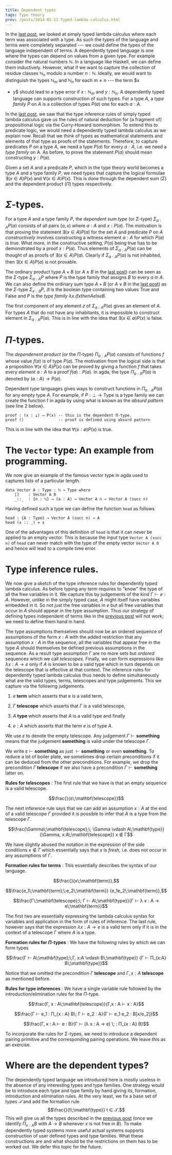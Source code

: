 ```yaml
---
title: Dependent types
tags: Type theory
prev: /posts/2014-01-11-Typed-lambda-calculus.html
---
```


In the [last post], we looked at simply typed lambda calculus where
each term was associated with a type. As such the types of the
language and terms were completely separated --- we could define the
types of the language independent of terms. A dependently typed
language is one where the types can depend on values from a given
type. For example consider the natural numbers $ℕ$. In a language like
Haskell, we can define them inductively. However, what if we want to
capture the collection of residue classes $ℕ_n$ modulo a number
$n:ℕ$. Ideally, we would want to distinguish the types $ℕ_m$ and $ℕ_n$
for each $m ≠ n$ --- the term $x
+ y$ should lead to a type error if $x:ℕ_m$ and $y:ℕ_n$. A dependently
typed language can supports construction of such types. For a type
$A$, a *type family* $P$ on $A$ is a collection of types $P(a)$ one
for each $a:A$.

In the [last post], we saw that the type inference rules of simply
typed lambda calculus gave us the rules of natural deduction for (a
fragment of) propositional logic via the Curry-Howard isomorphism. To
extend this to predicate logic, we would need a dependently typed
lambda calculus as we explain now. Recall that we think of types as
mathematical statements and elements of that type as proofs of the
statements. Therefore, to capture predicates $P$ on a type $A$, we
need a type $P(a)$ for every $a:A$, i.e. we need a *type family* on A.
As before, to prove the statement $P(a)$ should mean constructing $y :
P(a)$.

Given a set $A$ and a predicate $P$, which in the type theory world
becomes a type $A$ and a type family $P$, we need types that capture
the logical formulae $∃(x∈A) P(x)$ and $∀(x∈A) P(x)$. This is done
through the dependent sum ($Σ$) and the dependent product ($Π$) types
respectively.

# $Σ$-types.

For a type $A$ and a type family $P$, the *dependent sum type* (or
$Σ$-type) $Σ_{a:A} P(a)$ consists of all pairs $(a,x)$ where $a:A$ and
$x
: P(a)$. The motivation is that proving the statement $∃(x∈A) P(a)$
for the set $A$ and predicate $P$ on $A$ *constructively* involves
constructing a witness element $a:A$ for which $P(a)$ is true. What
more, in the constructive setting, $P(a)$ being true has to be
demonstrated by a proof $x:P(a)$. Thus elements of $Σ_{a:A}P(a)$ can
be thought of as proofs of $∃(x∈A) P(a)$. Clearly if $Σ_{a:A}P(a)$ is
not inhabited, then $∃(x∈A) P(a)$ is not provable.

The ordinary product type $A × B$ (or $A ∧ B$ in the [last post]) can
be seen as the $Σ$-type $\Sigma_{a:A} P$ where $P$ is the type family
that assigns $B$ to every $a$ in $A$. We can also define the ordinary
sum type $A + B$ (or $A ∨ B$ in the [last post]) as the $Σ$-type
$Σ_{x:𝔹} P$, $𝔹$ is the boolean type containing two values
$\mathrm{True}$ and $\mathrm{False}$ and $P$ is the *type family* $λ x
. if x then A else B$.

The first component of any element $z$ of $Σ_{a:A} P(a)$ gives an
element of $A$. For types $A$ that do not have any inhabitants, it is
impossible to construct element in $Σ_{a:A} P(a)$. This is in line
with the idea that $∃(x∈∅) P(x)$ is false.

# $Π$-types.

The *dependenent product* (or the $Π$-type) $Π_{a : A} P(a)$ consists
of functions $f$ whose value $f(a)$ is of type $P(a)$. The motivation
from the logical side is that a proposition $∀(x∈A)P(x)$ can be proved
by giving a function $f$ that takes every element $a:A$ to a proof
$f(a) : P(a)$. In agda, the type $Π_{a : A} P(a)$ is denoted by $(a :
A) → P(a)$.

Dependent type languages gives ways to construct functions in
$Π_{a:A}P(a)$ for any empty type $A$. For example, if $P : ⊥ →
\mathrm{Type}$ is a type family we can create the function f in agda
by using what is known as the *absurd pattern* (see line 2 below).

~~~ {.haskell .numberLines}
proof : (x : ⊥) → P(x) -- this is the dependent Π-type.
proof ()               -- proof is defined using absurd pattern
~~~

This is in line with the idea that $∀(x:∅) P(x)$ is true.

# The `Vector` type: An example from programming.

We now give an example of the famous vector type in agda used to
captures lists of a particular length.

~~~ {.haskell .numberLines}
data Vector A : Type : ℕ → Type where
	[]    : Vector A 0
	_::_  : {n : ℕ} → (a : A) → Vector A n → Vector A (succ n)
~~~

Having defined such a type we can define the function `head`
as follows

~~~ {.haskell .numberLines}
head : {A : Type} → Vector A (succ n) → A
head (x :: _) = x
~~~

One of the advantages of this definition of `head` is that it can
never be applied to an empty vector. This is because the input type
`Vector A (succ n)` of `head` can never match with the type of the
empty vector `Vector A 0` and hence will lead to a compile time error.

# Type inference rules.

We now give a sketch of the type inference rules for dependently typed
lambda calculus. As before typing any term requires to "know" the type
of all the free variables in it. We capture this by judgements of the
kind $Γ ⊢ e:A$. However, unlike in the simply typed case, $A$ might
itself have variables embedded in it. So not just the free variables
in $e$ but all free variables that occur in $A$ should appear in the
type assumption. Thus our strategy of defining types independent of
terms like in the [previous post] will not work; we need to define
them hand in hand.

The type assumptions themselves should now be an ordered sequence of
assumptions of the form $x:A$ with the added restriction that any
assumption $x:A$ in the sequence, all the variables that appear free
in the type $A$ should themselves be defined previous assumptions in
the sequence. As a result type assumption $Γ$ are no more sets but
*ordered* sequences which we call *telescopes*. Finally, we can form
expressions like $λ x: A → e$ only if $A$ is known to be a valid type
which in turn depends on the telescope that is effective at that
context. The inference rules for dependently typed lambda calculus
thus needs to define simultaneously what are the valid types, terms,
telescopes and type judgements. This we capture via the following
judgements.

1. $e\;\mathbf{term}$ which asserts that e is a valid term,

2. $Γ\;\mathbf{telescope}$ which asserts that $\Gamma$ is a valid
   telescope,

3. $A\;\mathbf{type}$ which asserts that $A$ is a valid type and
   finally

4. $e:A$ which asserts that the term $e$ is of type $A$.


We use $ε$ to denote the empty telescope. Any judgement $Γ \vdash
\mathbf{something}$ means that the judgement $\mathbf{something}$ is
valid under the telescope $Γ$.

We write $ε \vdash \mathbf{something}$ as just $\vdash
\mathbf{something}$ or even $\mathbf{something}$. To reduce a lot of
boiler plate, we sometimes drop certain preconditions if it can be
deduced from the other preconditions. For example, we drop the
precondition $Γ\;\mathbf{telescope}$ if we also have a precondition $Γ
⊢ \mathbf{something}$ latter on.



<!--
  Besides these we have the special type $𝒰$ which we called the
  universe that stands of type of all types. Strictly speaking having
  such a type can make the logic inconsistent (Girard's paradox) but
  for simplicity we assume this.

  $$\frac{}{Γ ⊢ 𝒰\;\mathbf{type}}$$

  In all the above rules $Γ$ is any valid telescope (we have not
  defied what they are yet) and plays no important roles in the above
  rules. In fact, we can ignore $Γ$ and we have essentially just
  defined the types that we had in the previous. Dependent types will
  use these telescopes in a subtle way.

-->

**Rules for telescopes**
: The first rule that we have is that an empty sequence is a valid
  telescope.

  $$\frac{}{ε\;\mathbf{telescope}}$$

  The next inference rule says that we can add an assumption $x:A$ at
  the end of a valid telescope $Γ$ provided it is possible to infer
  that $A$ is a type from the telescope $Γ$.

  $$\frac{\Gamma\;\mathbf{telescope};\; \Gamma \vdash
  A\;\mathbf{type}}{\Gamma, x:A\;\mathbf{telescope}} x ∉ Γ$$

  We have slightly abused the notation in the expression of the side
  conditions $x ∉ Γ$ which essentially says that $x$ is *fresh*,
  i.e. does not occur in any assumptions of $Γ$.


**Formation rules for terms**
: This essentially describes the syntax of our language.

$$\frac{}{x\;\mathbf{term}},$$

$$\frac{e_1\;\mathbf{term};\;e_2\;\mathbf{term}}
	{e_1e_2\;\mathbf{term}},$$

$$\frac{Γ\;\mathbf{telescope};\; Γ ⊢ A\;\mathbf{type}}{Γ ⊢ λ x : A →
e\;\mathbf{term}}$$

The first two are essentially expressing the lambda calculus syntax
for variables and application in the form of rules of inference. The
last rule, however says that the expression $λ x : A → e$ is a valid
term only if it is in the context of a telescope $Γ$ where $A$ is a
type.

**Formation rules for $Π$-types**
: We have the following rules by which we can form types

$$\frac{Γ ⊢ A\;\mathbf{type};\;Γ, x:A \vdash
		B\;\mathbf{type}} {Γ ⊢ Π_{x:A} B\;\mathbf{type}}$$

Notice that we omitted the precondition $Γ\;\mathbf{telescope}$ and
$Γ,x : A \;\mathbf{telescope}$ as mentioned before.

**Rules for type inferences**
: We have a single variable rule followed by the
introduction/elimination rules for the $\Pi$-type.

$$\frac{Γ, x : A\;\mathbf{telescope}}{Γ,x : A ⊢ x : A}$$


$$\frac{Γ ⊢ e_1 : Π_{x : A} B\; Γ ⊢ e_2 : A}{Γ ⊢ e_1 e_2 :
B[x/e_2]}$$


$$\frac{Γ, x : A ⊢ e : B}{Γ ⊢ (λ x : A → e) \; : Π_{x : A} B}$$


To incorporate the rules for $Σ$-types, we need to introduce a
dependent pairing primitive and the corresponding pairing operations.
We leave this as an exercise.

<!--

$$\frac{Γ ⊢ A\;\mathbf{type};\;Γ, x:A \vdash
		B\;\mathbf{type}} {Γ ⊢ Σ_{x:A} B\;\mathbf{type}}$$
-->

# Where are the dependent types?

The dependently typed language we introduced here is mostly useless in
the absence of any interesting types and type families. One strategy
would be to introduce each type and type family by hand giving its,
formation, introduction and elimination rules. At the very least, we
fix a base set of types $𝒯$ and add the formation rule
$$\frac{}{t\;\mathbf{type}} t ∈ 𝒯.$$ This will give us all the types
described in the [previous post] (once we identify $\Pi_{x:A}B$ with
$A → B$ whenever $x$ is not free in $B$). To make dependently typed
systems more useful actual systems supports construction of user
defined types and type families. What these constructions are and what
should be the restrictions on them has to be worked out. We defer this
topic for the future.

[previous post]: </posts/2014-01-11-Typed-lambda-calculus.html>
	"Typed lambda calculus"

[last post]: </posts/2014-01-11-Typed-lambda-calculus.html>
	"Typed lambda calculus"

